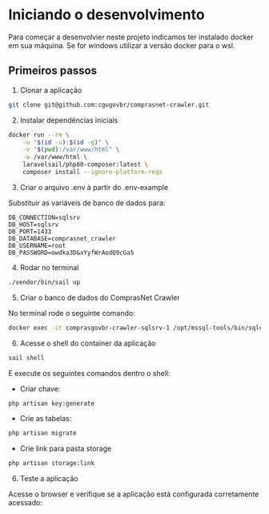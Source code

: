 # Iniciando o desenvolvimento

Para começar a desenvolvier neste projeto indicamos ter instalado docker em sua máquina. 
Se for windows utilizar a versão docker para o wsl.

## Primeiros passos

1. Clonar a aplicação

```bash
git clone git@github.com:cgugovbr/comprasnet-crawler.git
```

2. Instalar dependências iniciais

```bash
docker run --rm \
    -u "$(id -u):$(id -g)" \
    -v "$(pwd):/var/www/html" \
    -w /var/www/html \
    laravelsail/php80-composer:latest \
    composer install --ignore-platform-reqs
```
3. Criar o arquivo .env à partir do .env-example

Substituir as variáveis de banco de dados para:

```dotenv
DB_CONNECTION=sqlsrv
DB_HOST=sqlsrv
DB_PORT=1433
DB_DATABASE=comprasnet_crawler
DB_USERNAME=root
DB_PASSWORD=owdka3D&xYyfWrAodQ9cGa5
```

4. Rodar no terminal

```bash
./vendor/bin/sail up
```

5. Criar o banco de dados do ComprasNet Crawler

No terminal rode o seguinte comando:
```bash
docker exec -it comprasgovbr-crawler-sqlsrv-1 /opt/mssql-tools/bin/sqlcmd -S localhost -U sa -P "owdka3DxYyfWrAodQ9cGa5" -q "CREATE DATABASE comprasnet_crawler"
```

6. Acesse o shell do container da aplicação

```bash
sail shell 
```

E execute os seguintes comandos dentro o shell:

- Criar chave:
```bash
php artisan key:generate
```

- Crie as tabelas:
```bash
php artisan migrate
```

- Crie link para pasta storage
```bash
php artisan storage:link
```

6. Teste a aplicação

Acesse o browser e verifique se a aplicação está configurada corretamente acessado:


